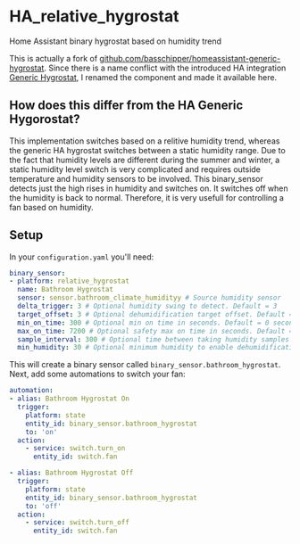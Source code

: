 # HA_relative_hygrostat
Home Assistant binary hygrostat based on humidity trend

This is actually a fork of [github.com/basschipper/homeassistant-generic-hygrostat](https://github.com/basschipper/homeassistant-generic-hygrostat). Since there is a name conflict with the introduced HA integration [Generic Hygrostat](https://www.home-assistant.io/integrations/generic_hygrostat/), I renamed the component and made it available here.

## How does this differ from the HA Generic Hygorostat?
This implementation switches based on a relitive humidity trend, whereas the generic HA hygrostat switches between a static humidity range. Due to the fact that humidity levels are different during the summer and winter, a static humidity level switch is very complicated and requires outside temperature and humidity sensors to be involved. This binary_sensor detects just the high rises in humidity and switches on. It switches off when the humidity is back to normal. Therefore, it is very usefull for controlling a fan based on humidity.

## Setup
In your `configuration.yaml` you'll need:

```yaml
binary_sensor:
- platform: relative_hygrostat
  name: Bathroom Hygrostat
  sensor: sensor.bathroom_climate_humidityy # Source humidity sensor
  delta_trigger: 3 # Optional humidity swing to detect. Default = 3
  target_offset: 3 # Optional dehumidification target offset. Default = 3
  min_on_time: 300 # Optional min on time in seconds. Default = 0 seconds
  max_on_time: 7200 # Optional safety max on time in seconds. Default = 7200 seconds
  sample_interval: 300 # Optional time between taking humidity samples in seconds, default 300 seconds
  min_humidity: 30 # Optional minimum humidity to enable dehumidification. Default = 0
```

This will create a binary sensor called `binary_sensor.bathroom_hygrostat`. Next, add some automations to switch your fan:

```yaml
automation:
- alias: Bathroom Hygrostat On
  trigger:
    platform: state
    entity_id: binary_sensor.bathroom_hygrostat
    to: 'on'
  action:
    - service: switch.turn_on
      entity_id: switch.fan

- alias: Bathroom Hygrostat Off
  trigger:
    platform: state
    entity_id: binary_sensor.bathroom_hygrostat
    to: 'off'
  action:
    - service: switch.turn_off
      entity_id: switch.fan
```
